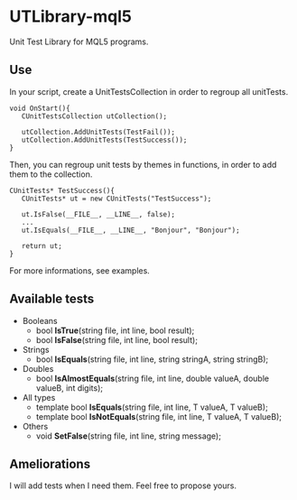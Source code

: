 # UTLibrary-mql5
Unit Test Library for MQL5 programs.

## Use
In your script, create a UnitTestsCollection in order to regroup all unitTests.

    void OnStart(){
       CUnitTestsCollection utCollection();

       utCollection.AddUnitTests(TestFail());
       utCollection.AddUnitTests(TestSuccess());
    }

Then, you can regroup unit tests by themes in functions, in order
to add them to the collection.

    CUnitTests* TestSuccess(){
       CUnitTests* ut = new CUnitTests("TestSuccess");

       ut.IsFalse(__FILE__, __LINE__, false);
       ...
       ut.IsEquals(__FILE__, __LINE__, "Bonjour", "Bonjour");

       return ut;
    }

For more informations, see examples.

## Available tests

* Booleans
  * bool **IsTrue**(string file, int line, bool result);
  * bool **IsFalse**(string file, int line, bool result);
* Strings
  * bool **IsEquals**(string file, int line, string stringA, string stringB);
* Doubles
  * bool **IsAlmostEquals**(string file, int line, double valueA, double valueB, int digits);
* All types
  * template<typename T> bool **IsEquals**(string file, int line, T valueA, T valueB);
  * template<typename T> bool **IsNotEquals**(string file, int line, T valueA, T valueB);
* Others
  * void **SetFalse**(string file, int line, string message);

## Ameliorations
I will add tests when I need them. Feel free to propose yours.
